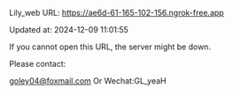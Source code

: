 Lily_web URL: https://ae6d-61-165-102-156.ngrok-free.app

Updated at: 2024-12-09 11:01:55

If you cannot open this URL, the server might be down.

Please contact: 

goley04@foxmail.com Or Wechat:GL_yeaH